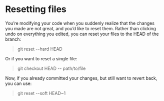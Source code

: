 # Resetting files

You’re modifying your code when you suddenly realize that the changes you made are not great, and you’d like to reset them. Rather than clicking undo on everything you edited, you can reset your files to the HEAD of the branch:  

> git reset --hard HEAD  

Or if you want to reset a single file:  

> git checkout HEAD -- path/to/file  

Now, if you already committed your changes, but still want to revert back, you can use:  

> git reset --soft HEAD~1  
